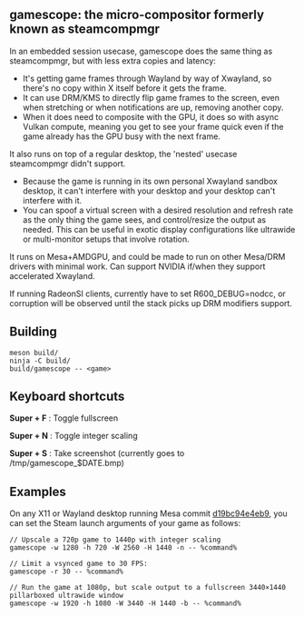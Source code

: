## gamescope: the micro-compositor formerly known as steamcompmgr

In an embedded session usecase, gamescope does the same thing as steamcompmgr, but with less extra copies and latency:

 - It's getting game frames through Wayland by way of Xwayland, so there's no copy within X itself before it gets the frame.
 - It can use DRM/KMS to directly flip game frames to the screen, even when stretching or when notifications are up, removing another copy.
 - When it does need to composite with the GPU, it does so with async Vulkan compute, meaning you get to see your frame quick even if the game already has the GPU busy with the next frame.

It also runs on top of a regular desktop, the 'nested' usecase steamcompmgr didn't support.

 - Because the game is running in its own personal Xwayland sandbox desktop, it can't interfere with your desktop and your desktop can't interfere with it. 
 - You can spoof a virtual screen with a desired resolution and refresh rate as the only thing the game sees, and control/resize the output as needed. This can be useful in exotic display configurations like ultrawide or multi-monitor setups that involve rotation.

It runs on Mesa+AMDGPU, and could be made to run on other Mesa/DRM drivers with minimal work. Can support NVIDIA if/when they support accelerated Xwayland.

If running RadeonSI clients, currently have to set R600_DEBUG=nodcc, or corruption will be observed until the stack picks up DRM modifiers support.

## Building

```
meson build/
ninja -C build/
build/gamescope -- <game>
```

## Keyboard shortcuts

**Super + F** : Toggle fullscreen

**Super + N** : Toggle integer scaling

**Super + S** : Take screenshot (currently goes to /tmp/gamescope_$DATE.bmp)

## Examples

On any X11 or Wayland desktop running Mesa commit [d19bc94e4eb9](https://gitlab.freedesktop.org/mesa/mesa/-/commit/d19bc94e4eb94a2c8cbdb328c9eaa2faf1ba424c), you can set the Steam launch arguments of your game as follows:

```
// Upscale a 720p game to 1440p with integer scaling
gamescope -w 1280 -h 720 -W 2560 -H 1440 -n -- %command%
```

```
// Limit a vsynced game to 30 FPS:
gamescope -r 30 -- %command%
```

```
// Run the game at 1080p, but scale output to a fullscreen 3440×1440 pillarboxed ultrawide window
gamescope -w 1920 -h 1080 -W 3440 -H 1440 -b -- %command%
```
